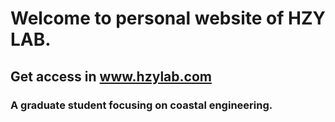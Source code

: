 # Welcome to personal website of HZY LAB.
## Get access in www.hzylab.com
### A graduate student focusing on coastal engineering.
